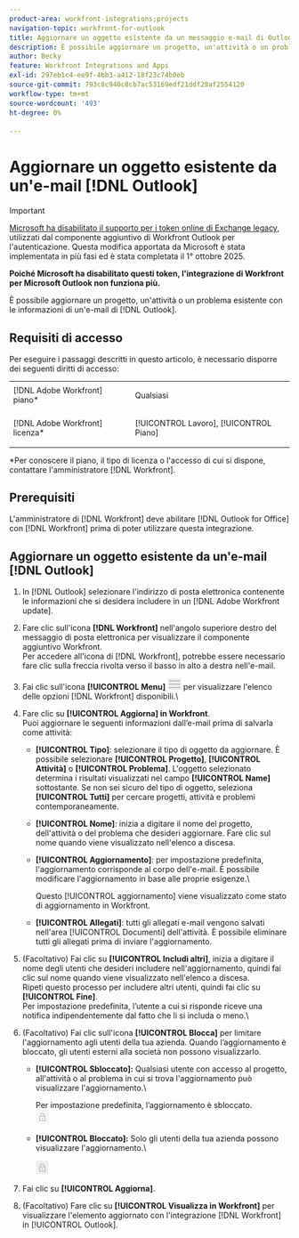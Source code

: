 ```yaml
---
product-area: workfront-integrations;projects
navigation-topic: workfront-for-outlook
title: Aggiornare un oggetto esistente da un messaggio e-mail di Outlook
description: È possibile aggiornare un progetto, un'attività o un problema esistente con le informazioni contenute in un messaggio e-mail di Outlook.
author: Becky
feature: Workfront Integrations and Apps
exl-id: 297eb1c4-ee9f-4bb3-a412-18f23c74b0eb
source-git-commit: 793c8c940c8cb7ac53169edf21ddf28af2554120
workflow-type: tm+mt
source-wordcount: '493'
ht-degree: 0%

---
```


# Aggiornare un oggetto esistente da un&#39;e-mail [!DNL Outlook]

>[!IMPORTANT]
>
>[Microsoft ha disabilitato il supporto per i token online di Exchange legacy](https://learn.microsoft.com/en-us/office/dev/add-ins/outlook/faq-nested-app-auth-outlook-legacy-tokens), utilizzati dal componente aggiuntivo di Workfront Outlook per l&#39;autenticazione. Questa modifica apportata da Microsoft è stata implementata in più fasi ed è stata completata il 1° ottobre 2025.
>
>**Poiché Microsoft ha disabilitato questi token, l&#39;integrazione di Workfront per Microsoft Outlook non funziona più.**

È possibile aggiornare un progetto, un&#39;attività o un problema esistente con le informazioni di un&#39;e-mail di [!DNL Outlook].

## Requisiti di accesso

Per eseguire i passaggi descritti in questo articolo, è necessario disporre dei seguenti diritti di accesso:

<table style="table-layout:auto"> 
 <col> 
 <col> 
 <tbody> 
  <tr> 
   <td role="rowheader">[!DNL Adobe Workfront] piano*</td> 
   <td> <p>Qualsiasi</p> </td> 
  </tr> 
  <tr> 
   <td role="rowheader">[!DNL Adobe Workfront] licenza*</td> 
   <td> <p>[!UICONTROL Lavoro], [!UICONTROL Piano]</p> </td> 
  </tr> 
 </tbody> 
</table>

&#42;Per conoscere il piano, il tipo di licenza o l&#39;accesso di cui si dispone, contattare l&#39;amministratore [!DNL Workfront].

## Prerequisiti

L&#39;amministratore di [!DNL Workfront] deve abilitare [!DNL Outlook for Office] con [!DNL Workfront] prima di poter utilizzare questa integrazione.

## Aggiornare un oggetto esistente da un&#39;e-mail [!DNL Outlook]

1. In [!DNL Outlook] selezionare l&#39;indirizzo di posta elettronica contenente le informazioni che si desidera includere in un [!DNL Adobe Workfront update].
1. Fare clic sull&#39;icona **[!DNL Workfront]** nell&#39;angolo superiore destro del messaggio di posta elettronica per visualizzare il componente aggiuntivo Workfront.\
   Per accedere all&#39;icona di [!DNL Workfront], potrebbe essere necessario fare clic sulla freccia rivolta verso il basso in alto a destra nell&#39;e-mail.

1. Fai clic sull&#39;icona **[!UICONTROL Menu]** ![o365_addin_menu_icon.png](assets/o365-addin-menu2-icon.png) per visualizzare l&#39;elenco delle opzioni [!DNL Workfront] disponibili.\


1. Fare clic su **[!UICONTROL Aggiorna] in Workfront**.\
   Puoi aggiornare le seguenti informazioni dall’e-mail prima di salvarla come attività:

   * **[!UICONTROL Tipo]**: selezionare il tipo di oggetto da aggiornare. È possibile selezionare **[!UICONTROL Progetto]**, **[!UICONTROL Attività]** o **[!UICONTROL Problema]**. L&#39;oggetto selezionato determina i risultati visualizzati nel campo **[!UICONTROL Name]** sottostante. Se non sei sicuro del tipo di oggetto, seleziona **[!UICONTROL Tutti]** per cercare progetti, attività e problemi contemporaneamente.

   * **[!UICONTROL Nome]**: inizia a digitare il nome del progetto, dell&#39;attività o del problema che desideri aggiornare. Fare clic sul nome quando viene visualizzato nell&#39;elenco a discesa.
   * **[!UICONTROL Aggiornamento]**: per impostazione predefinita, l&#39;aggiornamento corrisponde al corpo dell&#39;e-mail. È possibile modificare l&#39;aggiornamento in base alle proprie esigenze.\

     Questo [!UICONTROL aggiornamento] viene visualizzato come stato di aggiornamento in Workfront.

   * **[!UICONTROL Allegati]**: tutti gli allegati e-mail vengono salvati nell&#39;area [!UICONTROL Documenti] dell&#39;attività. È possibile eliminare tutti gli allegati prima di inviare l&#39;aggiornamento.

1. (Facoltativo) Fai clic su **[!UICONTROL Includi altri]**, inizia a digitare il nome degli utenti che desideri includere nell&#39;aggiornamento, quindi fai clic sul nome quando viene visualizzato nell&#39;elenco a discesa.\
   Ripeti questo processo per includere altri utenti, quindi fai clic su **[!UICONTROL Fine]**.\
   Per impostazione predefinita, l’utente a cui si risponde riceve una notifica indipendentemente dal fatto che li si includa o meno.\

1. (Facoltativo) Fai clic sull&#39;icona **[!UICONTROL Blocca]** per limitare l&#39;aggiornamento agli utenti della tua azienda. Quando l’aggiornamento è bloccato, gli utenti esterni alla società non possono visualizzarlo.

   * **[!UICONTROL Sbloccato]:** Qualsiasi utente con accesso al progetto, all&#39;attività o al problema in cui si trova l&#39;aggiornamento può visualizzare l&#39;aggiornamento.\

     Per impostazione predefinita, l’aggiornamento è sbloccato.\
      ![o365_addin_unlock.png](assets/o365-addin-unlock.png)

   * **[!UICONTROL Bloccato]:** Solo gli utenti della tua azienda possono visualizzare l&#39;aggiornamento.\

     ![o365_addin_lock.png](assets/o365-addin-lock.png)

1. Fai clic su **[!UICONTROL Aggiorna]**.
1. (Facoltativo) Fare clic su **[!UICONTROL Visualizza in Workfront]** per visualizzare l&#39;elemento aggiornato con l&#39;integrazione [!DNL Workfront] in [!UICONTROL Outlook].
